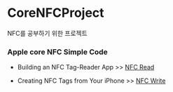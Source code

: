 # CoreNFCProject
NFC를 공부하기 위한 프로젝트


### Apple core NFC Simple Code




- Building an NFC Tag-Reader App >> [NFC Read](https://developer.apple.com/documentation/corenfc/building_an_nfc_tag-reader_app)


- Creating NFC Tags from Your iPhone >> [NFC Write](https://developer.apple.com/documentation/corenfc/creating_nfc_tags_from_your_iphone)


